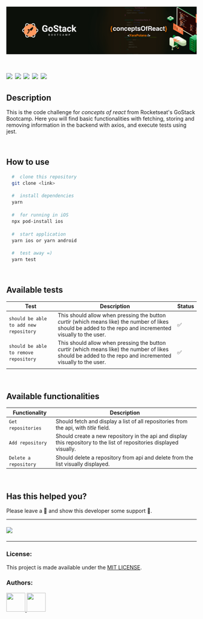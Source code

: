 <p align="center">
  <img align="center" src="https://github.com/yarapolana/bootcamp-gostack/blob/master/assets/exports/github-challenge-cover_2.png" style="max-width:100%;" />
</p>

<h1 align="center>Challenge 03: Concepts of ReactJS</h1>

<p align="center">
  <img src="https://img.shields.io/badge/react-gray.svg" >
  <img src="https://img.shields.io/badge/axios-gray.svg" >
  <img src="https://img.shields.io/badge/jest-gray.svg" >
  <img src="https://img.shields.io/github/license/yarapolana/concepts-of-node" >
  <a href="https://yarapolana.com">
   <img src="https://img.shields.io/badge/createdby-yarapolana-red.svg" >
  </a>
</p>

## Description

<p>This is the code challenge for <i>concepts of react</i> from Rocketseat's GoStack Bootcamp. Here you will find basic functionalities with fetching, storing and removing information in the backend with axios, and execute tests using jest.</p>

<br />

## How to use

```bash
  #  clone this repository
  git clone <link>

  #  install dependencies
  yarn

  #  for running in iOS
  npx pod-install ios

  #  start application
  yarn ios or yarn android

  #  test away =)
  yarn test
```

<br/>

<h2>Available tests</h2>

| Test                                   | Description                                                                                                                                                  | Status |
| -------------------------------------- | ------------------------------------------------------------------------------------------------------------------------------------------------------------ | ------ |
| `should be able to add new repository` | This should allow when pressing the button _curtir_ (which means like) the number of likes should be added to the repo and incremented visually to the user. | ✅     |
| `should be able to remove repository`  | This should allow when pressing the button _curtir_ (which means like) the number of likes should be added to the repo and incremented visually to the user. | ✅     |
|                                        |                                                                                                                                                              |        |

<br/>

<h2>Available functionalities</h2>

| Functionality         | Description                                                                                                           |
| --------------------- | --------------------------------------------------------------------------------------------------------------------- |
| `Get repositories`    | Should fetch and display a list of all repositories from the api, with _title_ field.                                 |
| `Add repository`      | Should create a new repository in the api and display this repository to the list of repositories displayed visually. |
| `Delete a repository` | Should delete a repository from api and delete from the list visually displayed.                                      |

<br />
<h2>Has this helped you?</h2>
<p>Please leave a 🌟 and show this developer some support 🥳.</p>

---

<h4> <a href="https://yarapolana.com"><img src="https://img.shields.io/badge/hire me-red.svg" ></a></h4>

---

### License:

This project is made available under the [MIT LICENSE](LICENSE.md).

### Authors:

<p>
  <a href="https://github.com/yarapolana">
    <img src="https://avatars0.githubusercontent.com/u/19730118?s=460&v=4" width="50" height="50">
  </a>
  <a href="https://dotcode.is">
    <img src="https://dotcode.is/images/logo_dark.svg" width="50" height="50">
  </a>
</p>
